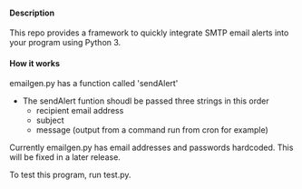 #### Description
This repo provides a framework to quickly integrate SMTP email alerts into your program using Python 3. 

#### How it works
emailgen.py has a function called 'sendAlert'
  - The sendAlert funtion shoudl be passed three strings in this order
    - recipient email address
    - subject
    - message (output from a command run from cron for example)

Currently emailgen.py has email addresses and passwords hardcoded. This will be fixed in a later release. 

To test this program, run test.py.

